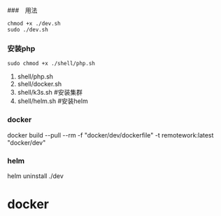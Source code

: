 ###　用法
```
chmod +x ./dev.sh
sudo ./dev.sh

```

### 安装php
```
sudo chmod +x ./shell/php.sh
```
1. shell/php.sh
2. shell/docker.sh
3. shell/k3s.sh  #安装集群
4. shell/helm.sh #安装helm


### docker

docker build --pull --rm -f "docker/dev/dockerfile" -t remotework:latest "docker/dev"

### helm 

helm uninstall ./dev

# docker
